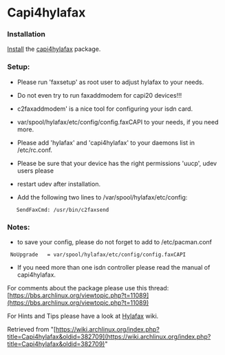 # Capi4hylafax

### Installation

[Install](/index.php/Install "Install") the [capi4hylafax](https://www.archlinux.org/packages/?name=capi4hylafax) package.

### Setup:

*   Please run 'faxsetup' as root user to adjust hylafax to your needs.
*   Do not even try to run faxaddmodem for capi20 devices!!!
*   c2faxaddmodem' is a nice tool for configuring your isdn card.
*   var/spool/hylafax/etc/config/config.faxCAPI to your needs, if you need more.
*   Please add 'hylafax' and 'capi4hylafax' to your daemons list in /etc/rc.conf.
*   Please be sure that your device has the right permissions 'uucp', udev users please
*   restart udev after installation.

*   Add the following two lines to /var/spool/hylafax/etc/config:

```
   SendFaxCmd: /usr/bin/c2faxsend

```

### Notes:

*   to save your config, please do not forget to add to /etc/pacman.conf

```
 NoUpgrade   = var/spool/hylafax/etc/config/config.faxCAPI

```

*   If you need more than one isdn controller please read the manual of capi4hylafax.

For comments about the package please use this thread: [https://bbs.archlinux.org/viewtopic.php?t=11089](https://bbs.archlinux.org/viewtopic.php?t=11089)

For Hints and Tips please have a look at [Hylafax](/index.php/Hylafax "Hylafax") wiki.

Retrieved from "[https://wiki.archlinux.org/index.php?title=Capi4hylafax&oldid=382709](https://wiki.archlinux.org/index.php?title=Capi4hylafax&oldid=382709)"